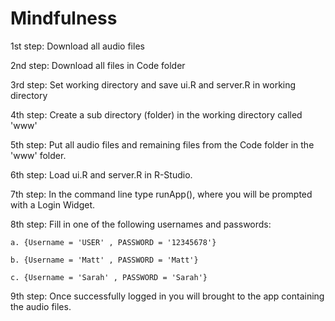 # Mindfulness

1st step: Download all audio files

2nd step: Download all files in Code folder 

3rd step: Set working directory and save ui.R and server.R in working directory

4th step: Create a sub directory (folder) in the working directory called 'www'

5th step: Put all audio files and remaining files from the Code folder in the 'www' folder.

6th step: Load ui.R and server.R in R-Studio.

7th step: In the command line type runApp(), where you will be prompted with a Login Widget.

8th step: Fill in one of the following usernames and passwords: 

    a. {Username = 'USER' , PASSWORD = '12345678'}
  
    b. {Username = 'Matt' , PASSWORD = 'Matt'}
  
    c. {Username = 'Sarah' , PASSWORD = 'Sarah'}
                                             
9th step: Once successfully logged in you will brought to the app containing the audio files.
